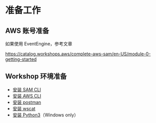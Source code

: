 # 准备工作

## AWS 账号准备

如果使用 EventEngine，参考文章

https://catalog.workshops.aws/complete-aws-sam/en-US/module-0-getting-started

## Workshop 环境准备

* [安装 SAM CLI](https://docs.aws.amazon.com/serverless-application-model/latest/developerguide/install-sam-cli.html)
* [安装 AWS CLI](https://docs.aws.amazon.com/cli/latest/userguide/getting-started-install.html)
* [安装 postman](https://www.postman.com/downloads/)
* [安装 wscat](https://docs.aws.amazon.com/apigateway/latest/developerguide/apigateway-how-to-call-websocket-api-wscat.html)
* [安装 Python3](https://www.python.org/downloads/)（Windows only）
